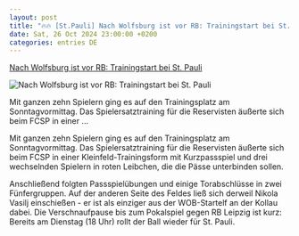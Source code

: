 ```yaml
---
layout: post
title: "🔥🔥 [St.Pauli] Nach Wolfsburg ist vor RB: Trainingstart bei St. Pauli"
date: Sat, 26 Oct 2024 23:00:00 +0200
categories: entries DE
---
```

[Nach Wolfsburg ist vor RB: Trainingstart bei St. Pauli](https://stpauli24.mopo.de/2024/10/27/nach-wolfsburg-ist-vor-rb-trainingstart-bei-st-pauli.html)

![Nach Wolfsburg ist vor RB: Trainingstart bei St. Pauli](https://stpauli24.mopo.de/wp-content/uploads/2019/04/fcstpauli-millerntor-fahne-logo-fan-stadion.jpg)

Mit ganzen zehn Spielern ging es auf den Trainingsplatz am Sonntagvormittag. Das Spielersatztraining für die Reservisten äußerte sich beim FCSP in einer ...

Mit ganzen zehn Spielern ging es auf den Trainingsplatz am Sonntagvormittag. Das Spielersatztraining für die Reservisten äußerte sich beim FCSP in einer Kleinfeld-Trainingsform mit Kurzpassspiel und drei wechselnden Spielern in roten Leibchen, die die Pässe unterbinden sollen.

Anschließend folgten Passspielübungen und einige Torabschlüsse in zwei Fünfergruppen. Auf der anderen Seite des Feldes ließ sich derweil Nikola Vasilj einschießen - er ist als einziger aus der WOB-Startelf an der Kollau dabei. Die Verschnaufpause bis zum Pokalspiel gegen RB Leipzig ist kurz: Bereits am Dienstag (18 Uhr) rollt der Ball wieder für St. Pauli.

